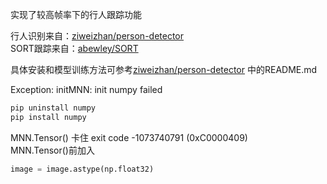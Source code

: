 
实现了较高帧率下的行人跟踪功能

行人识别来自：[ziweizhan/person-detector](https://github.com/ziweizhan/person-detector)  
SORT跟踪来自：[abewley/SORT](https://github.com/abewley/sort)  
 
具体安装和模型训练方法可参考[ziweizhan/person-detector](https://github.com/ziweizhan/person-detector) 中的README.md  


Exception: initMNN: init numpy failed  
```bash
pip uninstall numpy
pip install numpy
```

MNN.Tensor() 卡住 exit code -1073740791 (0xC0000409)  
MNN.Tensor()前加入  
```python
image = image.astype(np.float32)
```

